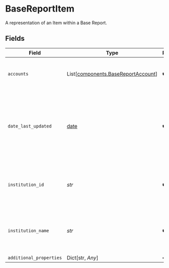 # BaseReportItem

A representation of an Item within a Base Report.


## Fields

| Field                                                                                                                                                 | Type                                                                                                                                                  | Required                                                                                                                                              | Description                                                                                                                                           |
| ----------------------------------------------------------------------------------------------------------------------------------------------------- | ----------------------------------------------------------------------------------------------------------------------------------------------------- | ----------------------------------------------------------------------------------------------------------------------------------------------------- | ----------------------------------------------------------------------------------------------------------------------------------------------------- |
| `accounts`                                                                                                                                            | List[[components.BaseReportAccount](../../models/components/basereportaccount.md)]                                                                    | :heavy_check_mark:                                                                                                                                    | Data about each of the accounts open on the Item.                                                                                                     |
| `date_last_updated`                                                                                                                                   | [date](https://docs.python.org/3/library/datetime.html#date-objects)                                                                                  | :heavy_check_mark:                                                                                                                                    | The date and time when this Item’s data was last retrieved from the financial institution, in [ISO 8601](https://wikipedia.org/wiki/ISO_8601) format. |
| `institution_id`                                                                                                                                      | *str*                                                                                                                                                 | :heavy_check_mark:                                                                                                                                    | The id of the financial institution associated with the Item.                                                                                         |
| `institution_name`                                                                                                                                    | *str*                                                                                                                                                 | :heavy_check_mark:                                                                                                                                    | The full financial institution name associated with the Item.                                                                                         |
| `additional_properties`                                                                                                                               | Dict[str, *Any*]                                                                                                                                      | :heavy_minus_sign:                                                                                                                                    | N/A                                                                                                                                                   |